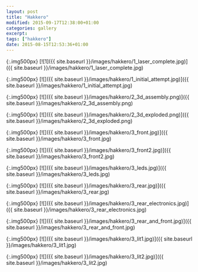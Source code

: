 ```yaml
---
layout: post
title: "Hakkero"
modified: 2015-09-17T12:38:00+01:00
categories: gallery
excerpt:
tags: ["hakkero"]
date: 2015-08-15T12:53:36+01:00
---
```


{:.img500px}
[![1]({{ site.baseurl }}/images/hakkero/1_laser_complete.jpg)]({{ site.baseurl }}/images/hakkero/1_laser_complete.jpg)

{:.img500px}
[![]({{ site.baseurl }}/images/hakkero/1_initial_attempt.jpg)]({{ site.baseurl }}/images/hakkero/1_initial_attempt.jpg)

{:.img500px}
[![]({{ site.baseurl }}/images/hakkero/2_3d_assembly.png)]({{ site.baseurl }}/images/hakkero/2_3d_assembly.png)

{:.img500px}
[![]({{ site.baseurl }}/images/hakkero/2_3d_exploded.png)]({{ site.baseurl }}/images/hakkero/2_3d_exploded.png)

{:.img500px}
[![]({{ site.baseurl }}/images/hakkero/3_front.jpg)]({{ site.baseurl }}/images/hakkero/3_front.jpg)

{:.img500px}
[![]({{ site.baseurl }}/images/hakkero/3_front2.jpg)]({{ site.baseurl }}/images/hakkero/3_front2.jpg)

{:.img500px}
[![]({{ site.baseurl }}/images/hakkero/3_leds.jpg)]({{ site.baseurl }}/images/hakkero/3_leds.jpg)

{:.img500px}
[![]({{ site.baseurl }}/images/hakkero/3_rear.jpg)]({{ site.baseurl }}/images/hakkero/3_rear.jpg)

{:.img500px}
[![]({{ site.baseurl }}/images/hakkero/3_rear_electronics.jpg)]({{ site.baseurl }}/images/hakkero/3_rear_electronics.jpg)

{:.img500px}
[![]({{ site.baseurl }}/images/hakkero/3_rear_and_front.jpg)]({{ site.baseurl }}/images/hakkero/3_rear_and_front.jpg)

{:.img500px}
[![]({{ site.baseurl }}/images/hakkero/3_lit1.jpg)]({{ site.baseurl }}/images/hakkero/3_lit1.jpg)

{:.img500px}
[![]({{ site.baseurl }}/images/hakkero/3_lit2.jpg)]({{ site.baseurl }}/images/hakkero/3_lit2.jpg)
